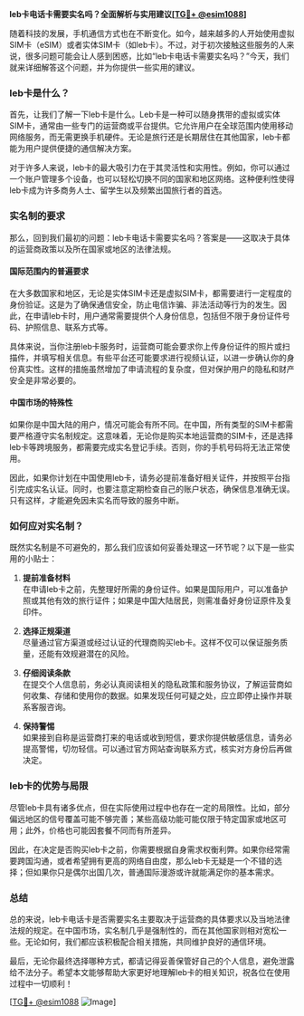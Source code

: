 **leb卡电话卡需要实名吗？全面解析与实用建议[[TG💪+ @esim1088](https://t.me/s/esim1088)]**

随着科技的发展，手机通信方式也在不断变化。如今，越来越多的人开始使用虚拟SIM卡（eSIM）或者实体SIM卡（如leb卡）。不过，对于初次接触这些服务的人来说，很多问题可能会让人感到困惑，比如“leb卡电话卡需要实名吗？”今天，我们就来详细解答这个问题，并为你提供一些实用的建议。

### leb卡是什么？

首先，让我们了解一下leb卡是什么。Leb卡是一种可以随身携带的虚拟或实体SIM卡，通常由一些专门的运营商或平台提供。它允许用户在全球范围内使用移动网络服务，而无需更换手机硬件。无论是旅行还是长期居住在其他国家，leb卡都能为用户提供便捷的通信解决方案。

对于许多人来说，leb卡的最大吸引力在于其灵活性和实用性。例如，你可以通过一个账户管理多个设备，也可以轻松切换不同的国家和地区网络。这种便利性使得leb卡成为许多商务人士、留学生以及频繁出国旅行者的首选。

### 实名制的要求

那么，回到我们最初的问题：leb卡电话卡需要实名吗？答案是——这取决于具体的运营商政策以及所在国家或地区的法律法规。

#### 国际范围内的普遍要求

在大多数国家和地区，无论是实体SIM卡还是虚拟SIM卡，都需要进行一定程度的身份验证。这是为了确保通信安全，防止电信诈骗、非法活动等行为的发生。因此，在申请leb卡时，用户通常需要提供个人身份信息，包括但不限于身份证件号码、护照信息、联系方式等。

具体来说，当你注册leb卡服务时，运营商可能会要求你上传身份证件的照片或扫描件，并填写相关信息。有些平台还可能要求进行视频认证，以进一步确认你的身份真实性。这样的措施虽然增加了申请流程的复杂度，但对保护用户的隐私和财产安全是非常必要的。

#### 中国市场的特殊性

如果你是中国大陆的用户，情况可能会有所不同。在中国，所有类型的SIM卡都需要严格遵守实名制规定。这意味着，无论你是购买本地运营商的SIM卡，还是选择leb卡等跨境服务，都需要完成实名登记手续。否则，你的手机号码将无法正常使用。

因此，如果你计划在中国使用leb卡，请务必提前准备好相关证件，并按照平台指引完成实名认证。同时，也要注意定期检查自己的账户状态，确保信息准确无误。只有这样，才能避免因未实名而导致的服务中断。

### 如何应对实名制？

既然实名制是不可避免的，那么我们应该如何妥善处理这一环节呢？以下是一些实用的小贴士：

1. **提前准备材料**  
   在申请leb卡之前，先整理好所需的身份证件。如果是国际用户，可以准备护照或其他有效的旅行证件；如果是中国大陆居民，则需准备好身份证原件及复印件。

2. **选择正规渠道**  
   尽量通过官方渠道或经过认证的代理商购买leb卡。这样不仅可以保证服务质量，还能有效规避潜在的风险。

3. **仔细阅读条款**  
   在提交个人信息前，务必认真阅读相关的隐私政策和服务协议，了解运营商如何收集、存储和使用你的数据。如果发现任何可疑之处，应立即停止操作并联系客服咨询。

4. **保持警惕**  
   如果接到自称是运营商打来的电话或收到短信，要求你提供敏感信息，请务必提高警惕，切勿轻信。可以通过官方网站查询联系方式，核实对方身份后再做决定。

### leb卡的优势与局限

尽管leb卡具有诸多优点，但在实际使用过程中也存在一定的局限性。比如，部分偏远地区的信号覆盖可能不够完善；某些高级功能可能仅限于特定国家或地区可用；此外，价格也可能因套餐不同而有所差异。

因此，在决定是否购买leb卡之前，你需要根据自身需求权衡利弊。如果你经常需要跨国沟通，或者希望拥有更高的网络自由度，那么leb卡无疑是一个不错的选择；但如果你只是偶尔出国几次，普通国际漫游或许就能满足你的基本需求。

### 总结

总的来说，leb卡电话卡是否需要实名主要取决于运营商的具体要求以及当地法律法规的规定。在中国市场，实名制几乎是强制性的，而在其他国家则相对宽松一些。无论如何，我们都应该积极配合相关措施，共同维护良好的通信环境。

最后，无论你最终选择哪种方式，都请记得妥善保管好自己的个人信息，避免泄露给不法分子。希望本文能够帮助大家更好地理解leb卡的相关知识，祝各位在使用过程中一切顺利！

[[TG💪+ @esim1088](https://t.me/s/esim1088) ![Image](https://i.postimg.cc/4NQfJmqS/Snipaste-2025-05-13-00-14-12.png)]